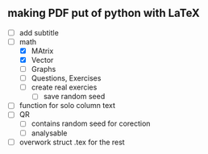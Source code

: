 ## making PDF put of python with LaTeX

- [ ] add subtitle
- [ ] math
	- [x] MAtrix
	- [x] Vector
	- [ ] Graphs
	- [ ] Questions, Exercises
	- [ ] create real exercies
		- [ ] save random seed
- [ ] function for solo column text
- [ ] QR
	- [ ] contains random seed for corection
	- [ ] analysable

- [ ] overwork struct .tex for the rest
